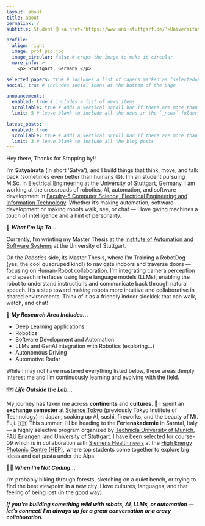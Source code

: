```yaml
---
layout: about
title: about
permalink: /
subtitle: Student @ <a href='https://www.uni-stuttgart.de/'>Universität Stuttgart</a> | Werkstudent @ <a href='https://www.bosch.de/'>Bosch</a> | Student Researcher @ <a href='https://www.simtech.uni-stuttgart.de/'>SimTech</a>

profile:
  align: right
  image: prof_pic.jpg
  image_circular: false # crops the image to make it circular
  more_info: >
    <p> Stuttgart, Germany </p>

selected_papers: true # includes a list of papers marked as "selected={true}"
social: true # includes social icons at the bottom of the page

announcements:
  enabled: true # includes a list of news items
  scrollable: true # adds a vertical scroll bar if there are more than 3 news items
  limit: 5 # leave blank to include all the news in the `_news` folder

latest_posts:
  enabled: true
  scrollable: true # adds a vertical scroll bar if there are more than 3 new posts items
  limit: 3 # leave blank to include all the blog posts
---
```


Hey there, Thanks for Stopping by!!

I’m **Satyabrata** (in short 'Satya'), and I build things that think, move, and talk back (sometimes even better than humans 😄).
I’m an student pursuing M.Sc. in [Electrical Engineering](https://www.f05.uni-stuttgart.de/ei/) at the [University of Stuttgart, Germany](https://www.uni-stuttgart.de/). I am working at the crossroads of robotics, AI, automation, and software development in [Faculty-5 Computer Science, Electrical Engineering and Information Technology](https://www.f05.uni-stuttgart.de/). Whether it’s making automation, software development or making robots walk, see, or chat — I love giving machines a touch of intelligence and a hint of personality.

🧠 **_What I'm Up To..._**

Currently, I’m wrinting my Master Thesis at the [Institute of Automation and Software Systems](https://www.ias.uni-stuttgart.de/) at the University of Stuttgart.

On the _Robotics_ side, its Master Thesis, where I'm Training a RobotDog (yes, the cool quadruped kind!) to navigate indoors and traverse doors — focusing on Human-Robot collaboration. I’m integrating camera perception and speech interfaces using large language models (LLMs), enabling the robot to understand instructions and communicate back through natural speech. It’s a step toward making robots more intuitive and collaborative in shared environments. Think of it as a friendly indoor sidekick that can walk, watch, and chat!

🔧 **_My Research Area Includes..._**

- Deep Learning applications
- Robotics
- Software Development and Automation
- LLMs and GenAI integration with Robotics (exploring...)
- Autonomous Driving
- Automotive Radar

While I may not have mastered everything listed below, these areas deeply interest me and I’m continuously learning and evolving with the field.

🗺️ **_Life Outside the Lab..._**

My journey has taken me across **continents** and **cultures**. 🗾 I spent an **exchange semester** at [Science Tokyo](https://www.isct.ac.jp/en) (previously Tokyo Institute of Technology) in Japan, soaking up AI, sushi, fireworks, and the beauty of Mt. Fuji. 🇮🇹 This summer, I’ll be heading to the **Ferienakademie** in Sarntal, Italy — a highly selective program organized by [Technicla University of Munich](https://www.tum.de/en/?r=1), [FAU Erlangen](https://www.fau.eu/), and [University of Stuttgart](https://www.uni-stuttgart.de/). I have been selected for course-09 which is in collaboration with [Siemens Healthineers](https://www.siemens-healthineers.com/) at the [High Energy Photonic Centre (HEP)](https://www.siemens-healthineers.com/press/features/hep-center), where top students come together to explore big ideas and eat pasta under the Alps.

🧘‍♂️ **_When I'm Not Coding..._**

I’m probably hiking through forests, sketching on a quiet bench, or trying to find the best viewpoint in a new city. I love cultures, languages, and that feeling of being lost (in the good way).

**_If you're building something wild with robots, AI, LLMs, or automation — let’s connect! I’m always up for a great conversation or a crazy collaboration._**
